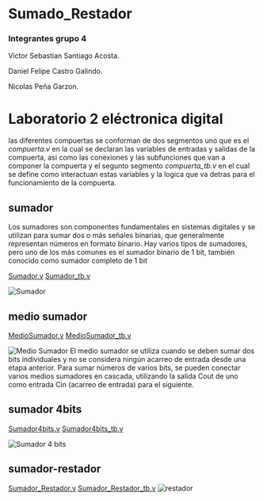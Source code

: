# Sumado_Restador
### Integrantes grupo 4
Victor Sebastian Santiago Acosta.

Daniel Felipe Castro Galindo. 

Nicolas Peña Garzon. 

# Laboratorio 2 eléctronica digital 
las diferentes compuertas se conforman de dos segmentos uno que es el *compuerta.v* en la cual se declaran las variables de entradas y salidas de la compuerta, asi como las conexiones y las subfunciones que van a componer la compuerta y el segunto segmento *compuerta_tb.v* en el cual se define como interactuan estas variables y la logica que va detras para el funcionamiento de la compuerta. 
## sumador
Los sumadores son componentes fundamentales en sistemas digitales y se utilizan para sumar dos o más señales binarias, que generalmente representan números en formato binario. Hay varios tipos de sumadores, pero uno de los más comunes es el sumador binario de 1 bit, también conocido como sumador completo de 1 bit

[Sumador.v](fulladder/fulladder.v) 
[Sumador_tb.v](fulladder/fulladder_tb.v)

![Sumador](https://github.com/victor25200/Sumado_Restador/assets/143362267/051b719b-5184-4c5e-93dd-ab97724bb099)

## medio sumador
[MedioSumador.v](fulladder/halfadder.v)
[MedioSumador_tb.v](https://github.com/victor25200/Sumado_Restador/blob/main/fulladder/fulladder_tb.v)

![Medio Sumador](https://github.com/victor25200/Sumado_Restador/assets/143362267/6d5695f9-185a-4793-b911-a789bf7870ae)
 El medio sumador se utiliza cuando se deben sumar dos bits individuales y no se considera ningún acarreo de entrada desde una etapa anterior. Para sumar números de varios bits, se pueden conectar varios medios sumadores en cascada, utilizando la salida Cout de uno como entrada Cin (acarreo de entrada) para el siguiente. 
## sumador 4bits
[Sumador4bits.v](fulladder/Sumador_4bits.v)
[Sumador4bits_tb.v](fulladder/Sumador_4bits_tb.v)

![Sumador 4 bits](https://github.com/victor25200/Sumado_Restador/assets/143362267/ac852cce-5fb2-49ce-b6ed-12a6b84f0c1b)


## sumador-restador
[Sumador_Restador.v](fulladder/Sumador_Restador.v)
[Sumador_Restador_tb.v](fulladder/Sumador_Restador_tb.v)
![restador](https://github.com/victor25200/Sumado_Restador/assets/143362267/38ac561a-e690-492e-80cc-d03aa8f9cb7f)
